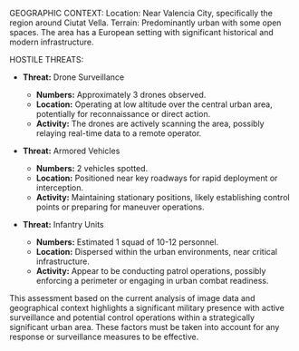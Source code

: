 GEOGRAPHIC CONTEXT:
Location: Near Valencia City, specifically the region around Ciutat Vella.
Terrain: Predominantly urban with some open spaces. The area has a European setting with significant historical and modern infrastructure.

HOSTILE THREATS:
- **Threat:** Drone Surveillance
  - **Numbers:** Approximately 3 drones observed.
  - **Location:** Operating at low altitude over the central urban area, potentially for reconnaissance or direct action.
  - **Activity:** The drones are actively scanning the area, possibly relaying real-time data to a remote operator.

- **Threat:** Armored Vehicles
  - **Numbers:** 2 vehicles spotted.
  - **Location:** Positioned near key roadways for rapid deployment or interception.
  - **Activity:** Maintaining stationary positions, likely establishing control points or preparing for maneuver operations.

- **Threat:** Infantry Units
  - **Numbers:** Estimated 1 squad of 10-12 personnel.
  - **Location:** Dispersed within the urban environments, near critical infrastructure.
  - **Activity:** Appear to be conducting patrol operations, possibly enforcing a perimeter or engaging in urban combat readiness.

This assessment based on the current analysis of image data and geographical context highlights a significant military presence with active surveillance and potential control operations within a strategically significant urban area. These factors must be taken into account for any response or surveillance measures to be effective.